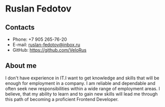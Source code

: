 # Ruslan Fedotov

## Contacts
* Phone: +7 905 265-76-20
* E-mail: ruslan-fedotov@inbox.ru
* GitHub: https://github.com/VeloRus

## About me
I don't have experience in IT.I want to get knowledge and skills that will be enough for employment in a company. I am reliable and dependable and often seek new responsibilities within a wide range of employment areas. I believe, that my ability to learn and to gain new skills will lead me through this path of becoming a proficient Frontend Developer.

